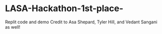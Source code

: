 # LASA-Hackathon-1st-place-
Replit code and demo
Credit to Asa Shepard, Tyler Hill, and Vedant Sangani as well!
